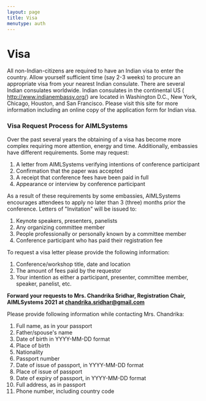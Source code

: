 ```yaml
---
layout: page
title: Visa
menutype: auth
---
```


# Visa

All non-Indian-citizens are required to have an Indian visa to enter the country. Allow yourself sufficient time (say 2-3 weeks) to procure an appropriate visa from your nearest Indian consulate. There are several Indian consulates worldwide. Indian consulates in the continental US ( http://www.indianembassy.org/) are located in Washington D.C., New York, Chicago, Houston, and San Francisco. Please visit this site for more information including an online copy of the application form for Indian visa.

### Visa Request Process for AIMLSystems

Over the past several years the obtaining of a visa has become more complex requiring more attention, energy and time. Additionally, embassies have different requirements. Some may request:

1. A letter from AIMLSystems verifying intentions of conference participant
1. Confirmation that the paper was accepted
1. A receipt that conference fees have been paid in full
1. Appearance or interview by conference participant

As a result of these requirements by some embassies, AIMLSystems encourages attendees to apply no later than 3 (three) months prior the conference. Letters of "Invitation" will be issued to:

1. Keynote speakers, presenters, panelists
1. Any organizing committee member
1. People professionally or personally known by a committee member
1. Conference participant who has paid their registration fee

To request a visa letter please provide the following information:

1. Conference/workshop title, date and location
1. The amount of fees paid by the requestor
1. Your intention as either a participant, presenter, committee member, speaker, panelist, etc.

**Forward your requests to Mrs. Chandrika Sridhar, Registration Chair, AIMLSystems 2021 at chandrika.sridhar@gmail.com**

Please provide following information while contacting Mrs. Chandrika:

1. Full name, as in your passport
1. Father/spouse's name
1. Date of birth in YYYY-MM-DD format
1. Place of birth
1. Nationality
1. Passport number
1. Date of issue of passport, in YYYY-MM-DD format
1. Place of issue of passport
1. Date of expiry of passport, in YYYY-MM-DD format
1. Full address, as in passport
1. Phone number, including country code
